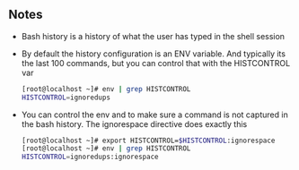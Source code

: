 ## Notes

- Bash history is a history of what the user has typed in the shell session
- By default the history configuration is an ENV variable. And typically its the last 100 commands, but you can control that with the HISTCONTROL var

  ```bash
  [root@localhost ~]# env | grep HISTCONTROL
  HISTCONTROL=ignoredups
  ```

- You can control the env and to make sure a command is not captured in the bash history. The ignorespace directive does exactly this

  ```bash
  [root@localhost ~]# export HISTCONTROL=$HISTCONTROL:ignorespace
  [root@localhost ~]# env | grep HISTCONTROL
  HISTCONTROL=ignoredups:ignorespace

  ```
